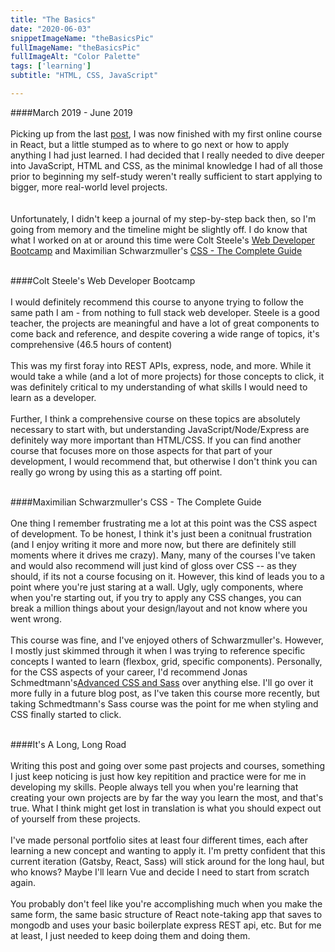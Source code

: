 ```yaml
---
title: "The Basics"
date: "2020-06-03"
snippetImageName: "theBasicsPic"
fullImageName: "theBasicsPic"
fullImageAlt: "Color Palette"
tags: ['learning']
subtitle: "HTML, CSS, JavaScript"

---
```

####March 2019 - June 2019
<br>
<br>
Picking up from the last <a href = "/posts/first-forays/">post</a>, I was now finished with my first online course in React, but a little stumped as to where to go next or how to apply anything I had just learned.  I had decided that I really needed to dive deeper into JavaScript, HTML and CSS, as the minimal knowledge I had of all those prior to beginning my self-study weren't really sufficient to start applying to bigger, more real-world level projects.  
<br>
<br>
Unfortunately, I didn't keep a journal of my step-by-step back then, so I'm going from memory and the timeline might be slightly off.  I do know that what I worked on at or around this time were Colt Steele's <a href = "https://www.udemy.com/course/the-web-developer-bootcamp/">Web Developer Bootcamp</a> and Maximilian Schwarzmuller's <a href = "https://www.udemy.com/course/css-the-complete-guide-incl-flexbox-grid-sass/">CSS - The Complete Guide</a>
<br>
<br>

####Colt Steele's Web Developer Bootcamp
<br>
<br>
I would definitely recommend this course to anyone trying to follow the same path I am - from nothing to full stack web developer.  Steele is a good teacher, the projects are meaningful and have a lot of great components to come back and reference, and despite covering a wide range of topics, it's comprehensive (46.5 hours of content)
<br>
<br>
This was my first foray into REST APIs, express, node, and more.  While it would take a while (and a lot of more projects) for those concepts to click, it was definitely critical to my understanding of what skills I would need to learn as a developer.
<br>
<br>
Further, I think a comprehensive course on these topics are absolutely necessary to start with, but understanding JavaScript/Node/Express are definitely way more important than HTML/CSS.  If you can find another course that focuses more on those aspects for that part of your development, I would recommend that, but otherwise I don't think you can really go wrong by using this as a starting off point.
<br>
<br>

####Maximilian Schwarzmuller's CSS - The Complete Guide
<br>
<br>
One thing I remember frustrating me a lot at this point was the CSS aspect of development.  To be honest, I think it's just been a conitnual frustration (and I enjoy writing it more and more now, but there are definitely still moments where it drives me crazy).  Many, many of the courses I've taken and would also recommend will just kind of gloss over CSS -- as they should, if its not a course focusing on it.  However, this kind of leads you to a point where you're just staring at a wall.  Ugly, ugly components, where when you're starting out, if you try to apply any CSS changes, you can break a million things about your design/layout and not know where you went wrong.
<br>
<br>
This course was fine, and I've enjoyed others of Schwarzmuller's.  However, I mostly just skimmed through it when I was trying to reference specific concepts I wanted to learn (flexbox, grid, specific components).  Personally, for the CSS aspects of your career, I'd recommend Jonas Schmedtmann's<a href = "https://www.udemy.com/course/advanced-css-and-sass">Advanced CSS and Sass</a> over anything else.   I'll go over it more fully in a future blog post, as I've taken this course more recently, but taking Schmedtmann's Sass course was the point for me when styling and CSS finally started to click.
<br>
<br>

####It's A Long, Long Road
<br>
<br>
Writing this post and going over some past projects and courses, something I just keep noticing is just how key repitition and practice were for me in developing my skills.  People always tell you when you're learning that creating your own projects are by far the way you learn the most, and that's true.  What I think might get lost in translation is what you should expect out of yourself from these projects.
<br>
<br>
I've made personal portfolio sites at least four different times, each after learning a new concept and wanting to apply it.  I'm pretty confident that this current iteration (Gatsby, React, Sass) will stick around for the long haul, but who knows?  Maybe I'll learn Vue and decide I need to start from scratch again.
<br>
<br>
You probably don't feel like you're accomplishing much when you make the same form, the same basic structure of React note-taking app that saves to mongodb and uses your basic boilerplate express REST api, etc.  But for me at least, I just needed to keep doing them and doing them.